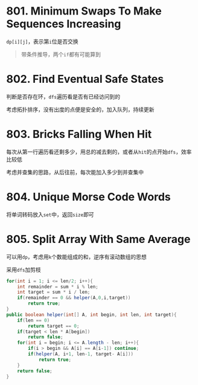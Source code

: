 # 801. Minimum Swaps To Make Sequences Increasing
`dp[i][j]`，表示第`i`位是否交换
> 带条件推导，两个`if`都有可能算到
# 802. Find Eventual Safe States
判断是否存在环，`dfs`遍历看是否有已经访问到的

考虑拓扑排序，没有出度的点便是安全的，加入队列，持续更新
# 803. Bricks Falling When Hit
每次从第一行遍历看还剩多少，用总的减去剩的，或者从`hit`的点开始`dfs`，效率比较低

考虑并查集的思路，从后往前，每次能加入多少到并查集中
# 804. Unique Morse Code Words
将单词转码放入`set`中，返回`size`即可
# 805. Split Array With Same Average
可以用`dp`，考虑用`k`个数能组成的和，逆序有滚动数组的思想

采用`dfs`加剪枝
```` java
for(int i = 1; i <= len/2; i++){
    int remainder = sum * i % len;
    int target = sum * i / len;
    if(remainder == 0 && helper(A,0,i,target))
        return true;
}
public boolean helper(int[] A, int begin, int len, int target){
    if(len == 0) 
        return target == 0;
    if(target < len * A[begin])
        return false;
    for(int i = begin; i <= A.length - len; i++){
        if(i > begin && A[i] == A[i-1]) continue;
        if(helper(A, i+1, len-1, target- A[i]))
            return true;
    }
    return false;
}
````